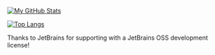 [![My GitHub Stats](https://github-readme-stats.vercel.app/api/?username=Jason2866&ver2&count_private=true&theme=tokyonight&show_icons=true)]()

[![Top Langs](https://github-readme-stats.vercel.app/api/top-langs/?username=Jason2866&ver2&layout=compact&theme=vision-friendly-dark)](https://github.com/anuraghazra/github-readme-stats)

Thanks to JetBrains for supporting with a JetBrains OSS development license!
